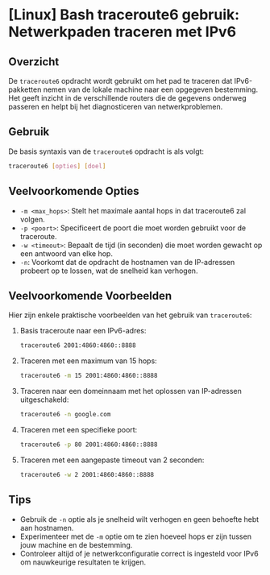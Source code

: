 # [Linux] Bash traceroute6 gebruik: Netwerkpaden traceren met IPv6

## Overzicht
De `traceroute6` opdracht wordt gebruikt om het pad te traceren dat IPv6-pakketten nemen van de lokale machine naar een opgegeven bestemming. Het geeft inzicht in de verschillende routers die de gegevens onderweg passeren en helpt bij het diagnosticeren van netwerkproblemen.

## Gebruik
De basis syntaxis van de `traceroute6` opdracht is als volgt:

```bash
traceroute6 [opties] [doel]
```

## Veelvoorkomende Opties
- `-m <max_hops>`: Stelt het maximale aantal hops in dat traceroute6 zal volgen.
- `-p <poort>`: Specificeert de poort die moet worden gebruikt voor de traceroute.
- `-w <timeout>`: Bepaalt de tijd (in seconden) die moet worden gewacht op een antwoord van elke hop.
- `-n`: Voorkomt dat de opdracht de hostnamen van de IP-adressen probeert op te lossen, wat de snelheid kan verhogen.

## Veelvoorkomende Voorbeelden
Hier zijn enkele praktische voorbeelden van het gebruik van `traceroute6`:

1. Basis traceroute naar een IPv6-adres:
   ```bash
   traceroute6 2001:4860:4860::8888
   ```

2. Traceren met een maximum van 15 hops:
   ```bash
   traceroute6 -m 15 2001:4860:4860::8888
   ```

3. Traceren naar een domeinnaam met het oplossen van IP-adressen uitgeschakeld:
   ```bash
   traceroute6 -n google.com
   ```

4. Traceren met een specifieke poort:
   ```bash
   traceroute6 -p 80 2001:4860:4860::8888
   ```

5. Traceren met een aangepaste timeout van 2 seconden:
   ```bash
   traceroute6 -w 2 2001:4860:4860::8888
   ```

## Tips
- Gebruik de `-n` optie als je snelheid wilt verhogen en geen behoefte hebt aan hostnamen.
- Experimenteer met de `-m` optie om te zien hoeveel hops er zijn tussen jouw machine en de bestemming.
- Controleer altijd of je netwerkconfiguratie correct is ingesteld voor IPv6 om nauwkeurige resultaten te krijgen.
